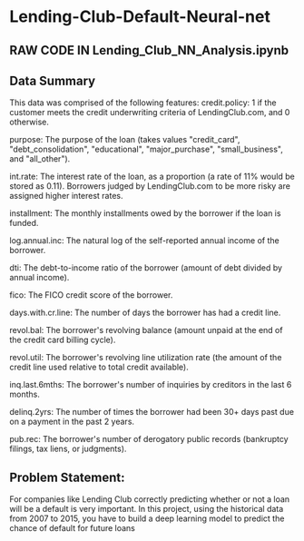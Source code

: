 # Lending-Club-Default-Neural-net


## RAW CODE IN Lending_Club_NN_Analysis.ipynb

## Data Summary
This data was comprised of the following features: credit.policy: 1 if the customer meets the credit underwriting criteria of LendingClub.com, and 0 otherwise.

purpose: The purpose of the loan (takes values "credit_card", "debt_consolidation", "educational", "major_purchase", "small_business", and "all_other").

int.rate: The interest rate of the loan, as a proportion (a rate of 11% would be stored as 0.11). Borrowers judged by LendingClub.com to be more risky are assigned higher interest rates.

installment: The monthly installments owed by the borrower if the loan is funded.

log.annual.inc: The natural log of the self-reported annual income of the borrower.

dti: The debt-to-income ratio of the borrower (amount of debt divided by annual income).

fico: The FICO credit score of the borrower.

days.with.cr.line: The number of days the borrower has had a credit line.

revol.bal: The borrower's revolving balance (amount unpaid at the end of the credit card billing cycle).

revol.util: The borrower's revolving line utilization rate (the amount of the credit line used relative to total credit available).

inq.last.6mths: The borrower's number of inquiries by creditors in the last 6 months.

delinq.2yrs: The number of times the borrower had been 30+ days past due on a payment in the past 2 years.

pub.rec: The borrower's number of derogatory public records (bankruptcy filings, tax liens, or judgments).

## Problem Statement:
For companies like Lending Club correctly predicting whether or not a loan will be a default is very important. In this project, using the historical data from 2007 to 2015, you have to build a deep learning model to predict the chance of default for future loans



